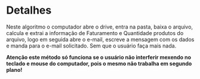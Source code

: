 # Detalhes

Neste algoritmo o computador abre o drive, entra na pasta, baixa o arquivo, calcula e extrai a informação de Faturamento e Quantidade produtos do arquivo, logo em seguida abre o e-mail, escreve a mensagem com os dados e manda para o e-mail solicitado. Sem que o usuário faça mais nada.

**Atenção este método só funciona se o usuário não interferir mexendo no teclado e mouse do computador, pois o mesmo não trabalha em segundo plano!**

